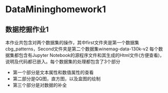 # DataMininghomework1

## 数据挖掘作业1

本作业共包含对两个数据集的操作，其中first文件夹是第一个数据集cbg_patterns，Second文件夹是第二个数据集winemag-data-130k-v2
每个数据集都包含有Jupyter Notebook的源程序文件和其生成的Html文件(方便查看)，说明及代码都已嵌入。每个数据集的处理都包含了3个部分
* 第一个部分是文本属性和数值属性的查看
* 第二部分是QQ图，直方图，以及盒图的绘制
* 第三个部分是对数据的补全
